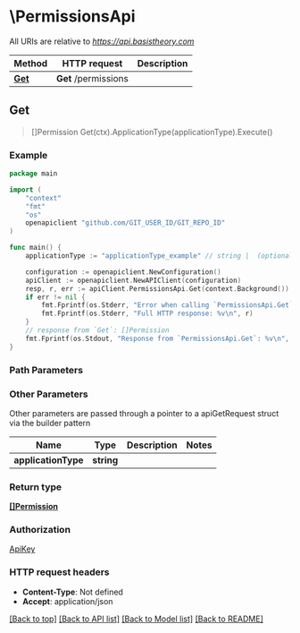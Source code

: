 # \PermissionsApi

All URIs are relative to *https://api.basistheory.com*

Method | HTTP request | Description
------------- | ------------- | -------------
[**Get**](PermissionsApi.md#Get) | **Get** /permissions | 



## Get

> []Permission Get(ctx).ApplicationType(applicationType).Execute()



### Example

```go
package main

import (
    "context"
    "fmt"
    "os"
    openapiclient "github.com/GIT_USER_ID/GIT_REPO_ID"
)

func main() {
    applicationType := "applicationType_example" // string |  (optional)

    configuration := openapiclient.NewConfiguration()
    apiClient := openapiclient.NewAPIClient(configuration)
    resp, r, err := apiClient.PermissionsApi.Get(context.Background()).ApplicationType(applicationType).Execute()
    if err != nil {
        fmt.Fprintf(os.Stderr, "Error when calling `PermissionsApi.Get``: %v\n", err)
        fmt.Fprintf(os.Stderr, "Full HTTP response: %v\n", r)
    }
    // response from `Get`: []Permission
    fmt.Fprintf(os.Stdout, "Response from `PermissionsApi.Get`: %v\n", resp)
}
```

### Path Parameters



### Other Parameters

Other parameters are passed through a pointer to a apiGetRequest struct via the builder pattern


Name | Type | Description  | Notes
------------- | ------------- | ------------- | -------------
 **applicationType** | **string** |  | 

### Return type

[**[]Permission**](Permission.md)

### Authorization

[ApiKey](../README.md#ApiKey)

### HTTP request headers

- **Content-Type**: Not defined
- **Accept**: application/json

[[Back to top]](#) [[Back to API list]](../README.md#documentation-for-api-endpoints)
[[Back to Model list]](../README.md#documentation-for-models)
[[Back to README]](../README.md)

